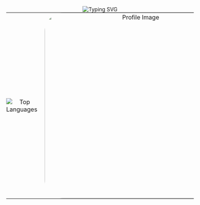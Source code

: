 <!--
<div align="center">
  <table style="width: 100%; border: none;">
    <tr>
      <h2>👋 Hi, I'm DeoDorqnt387</h2>
      <td style="text-align: center; vertical-align: middle; padding: 20px;">
        <img src="https://github-readme-stats.vercel.app/api/top-langs?username=deodorqnt387&show_icons=true&locale=en&layout=compact&theme=tokyonight&border_color=58a6ff&bg_color=0d1117" alt="Top Languages" />
      </td>
      <td style="text-align: center; vertical-align: middle; width: 200px; padding: 20px;">
        <img src="https://github.com/user-attachments/assets/04f933a4-b89d-4c61-84a7-095458f53bf2" alt="Profile Image" style="width: 500px; height: auto; border-radius: 50px;">
      </td>
    </tr>
  </table>
</div>
-->
<div align="center">
  <a>
    <img src="https://readme-typing-svg.demolab.com?font=Manufacturing+Consent&size=40&duration=4000&pause=500&color=F70045&center=true&vCenter=true&width=600&lines=Humanity+has+Declined;I+ask+of+thee%2C+art+thou+mankind%3F;The+Demise+of+the+True+Demon+King" alt="Typing SVG" />
  </a>
</div>
<div align="center">
  <table cellpadding="0" cellspacing="0" border="0" style="border: none; border-collapse: collapse; margin: 0 auto;">
    <tr style="border: none;">
      <td style="border: none; padding: 0; text-align: center; vertical-align: middle;">
        <img src="https://github-readme-stats.vercel.app/api/top-langs?username=deodorqnt387&show_icons=true&locale=en&layout=compact&theme=tokyonight&border_color=393053&bg_color=181420" alt="Top Languages" />
      </td>
      <td style="border: none; padding: 0 0 0 20px; text-align: center; vertical-align: middle;">
        <img src="https://github.com/user-attachments/assets/04f933a4-b89d-4c61-84a7-095458f53bf2" alt="Profile Image" style="width: 500px; height: auto; border-radius: 50px;">
      </td>
    </tr>
  </table>
</div>
